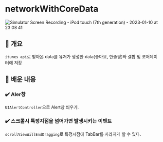 # networkWithCoreData

![Simulator Screen Recording - iPod touch (7th generation) - 2023-01-10 at 23 08 41](https://user-images.githubusercontent.com/42196410/211587182-e680ba49-9e31-4ac8-8909-7ee5dec11a69.gif)


## 🧩 개요

`itunes api`로 받아온 data를 유저가 생성한 data(좋아요, 한줄평)와 결합 및 코어데이터에 저장

## 🤔 배운 내용

### ✔️ Aler창

`UIAlertController`으로 Alert창 띄우기.

### ✔️ 스크롤시 특정지점을 넘어가면 발생시키는 이벤트

`scrollViewWillEndDragging`로 특정시점에 TabBar를 사라지게 할 수 있다.
